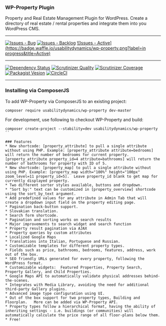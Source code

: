 ### WP-Property Plugin

Property and Real Estate Management Plugin for WordPress.  Create a directory of real estate / rental properties and integrate them into you WordPress CMS.

***
[![Issues - Bug](https://badge.waffle.io/usabilitydynamics/wp-property.png?label=bug&title=Bugs)](http://waffle.io/usabilitydynamics/wp-property)
[![Issues - Backlog](https://badge.waffle.io/usabilitydynamics/wp-property.png?label=backlog&title=Backlog)](http://waffle.io/usabilitydynamics/wp-property/)
[![Issues - Active](https://badge.waffle.io/usabilitydynamics/wp-property.png?label=in progress&title=Active)](http://waffle.io/usabilitydynamics/wp-property/)
***
[![Dependency Status](https://gemnasium.com/usabilitydynamics/wp-property.svg)](https://gemnasium.com/usabilitydynamics/wp-property)
[![Scrutinizer Quality](http://img.shields.io/scrutinizer/g/usabilitydynamics/wp-property.svg)](https://scrutinizer-ci.com/g/usabilitydynamics/wp-property)
[![Scrutinizer Coverage](http://img.shields.io/scrutinizer/coverage/g/usabilitydynamics/wp-property.svg)](https://scrutinizer-ci.com/g/usabilitydynamics/wp-property)
[![Packagist Vesion](http://img.shields.io/packagist/v/usabilitydynamics/wp-property.svg)](https://packagist.org/packages/usabilitydynamics/wp-property)
[![CircleCI](https://circleci.com/gh/usabilitydynamics/wp-property.png)](https://circleci.com/gh/usabilitydynamics/wp-property)
***

### Installing via ComposerJS

To add WP-Property via ComposerJS to an existing project:
```
composer require usabilitydynamics/wp-property dev-master
```

For development, use following to checkout WP-Property and build:
```
composer create-project --stability=dev usabilitydynamics/wp-property
``

### Features
* New shortcode: [property_attribute] to pull a single attribute without using PHP. Example: [property_attribute attribute=bedrooms] will return the number of bedrooms for current property. [property_attribute property_id=4 attribute=bathrooms] will return the number of bathrooms for property with ID of 5.
* New shortcode: [property_map] to pull a single attribute without using PHP. Example: [property_map width="100%" height="100px" zoom_level=11 property_id=5].  Leave property_id blank to get map for currently displayed property.
* Two different sorter styles available, buttons and dropdown.
* "Sort by:" text can be customized in [property_overview] shortcode using the sort_by_text argument.
* Add predefined values for any attribute in Admin Tab that will create a dropdown input field on the property editing page.
* Pagination back-button support.
* Slovakian translation.
* Search form shortcode.
* Pagination and sorting works on search results
* Major improvements to search widget and search function
* Property result pagination via AJAX
* Property queries by custom attributes
* Localized Google Maps
* Translations into Italian, Portuguese and Russian.
* Customizable templates for different property types.
* Fields such as price, bathrooms, bedrooms, features, address, work out of the box.
* SEO friendly URLs generated for every property, following the WordPress format.
* Customizable widgets:  Featured Properties, Property Search, Property Gallery, and Child Properties.
* Google Maps API to automatically validate physical addresses behind-the-scenes.
* Integrates with Media Library, avoiding the need for additional third-party Gallery plugins.
* Advanced image type configuration using UI.
* Out of the box support for two property types, Building and Floorplan.   More can be added via WP-Property API.
* Property types follow a hierarchical format, having the ability of inheriting settings - i.e. buildings (or communities) will automatically calculate the price range of all floor-plans below them.
* Free!
